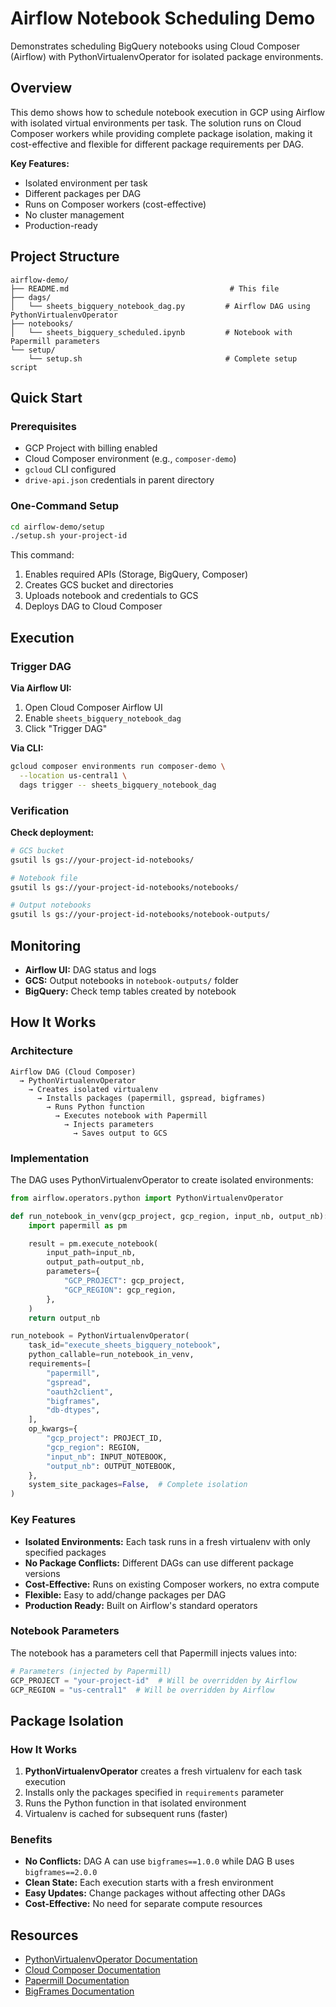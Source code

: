 # Airflow Notebook Scheduling Demo

Demonstrates scheduling BigQuery notebooks using Cloud Composer (Airflow) with PythonVirtualenvOperator for isolated package environments.

## Overview

This demo shows how to schedule notebook execution in GCP using Airflow with isolated virtual environments per task. The solution runs on Cloud Composer workers while providing complete package isolation, making it cost-effective and flexible for different package requirements per DAG.

**Key Features:**
- Isolated environment per task
- Different packages per DAG
- Runs on Composer workers (cost-effective)
- No cluster management
- Production-ready

## Project Structure

```
airflow-demo/
├── README.md                                    # This file
├── dags/
│   └── sheets_bigquery_notebook_dag.py         # Airflow DAG using PythonVirtualenvOperator
├── notebooks/
│   └── sheets_bigquery_scheduled.ipynb         # Notebook with Papermill parameters
└── setup/
    └── setup.sh                                # Complete setup script
```

## Quick Start

### Prerequisites

- GCP Project with billing enabled
- Cloud Composer environment (e.g., `composer-demo`)
- `gcloud` CLI configured
- `drive-api.json` credentials in parent directory

### One-Command Setup

```bash
cd airflow-demo/setup
./setup.sh your-project-id
```

This command:
1. Enables required APIs (Storage, BigQuery, Composer)
2. Creates GCS bucket and directories
3. Uploads notebook and credentials to GCS
4. Deploys DAG to Cloud Composer

## Execution

### Trigger DAG

**Via Airflow UI:**
1. Open Cloud Composer Airflow UI
2. Enable `sheets_bigquery_notebook_dag`
3. Click "Trigger DAG"

**Via CLI:**
```bash
gcloud composer environments run composer-demo \
  --location us-central1 \
  dags trigger -- sheets_bigquery_notebook_dag
```

### Verification

**Check deployment:**
```bash
# GCS bucket
gsutil ls gs://your-project-id-notebooks/

# Notebook file
gsutil ls gs://your-project-id-notebooks/notebooks/

# Output notebooks
gsutil ls gs://your-project-id-notebooks/notebook-outputs/
```

## Monitoring

- **Airflow UI:** DAG status and logs
- **GCS:** Output notebooks in `notebook-outputs/` folder
- **BigQuery:** Check temp tables created by notebook

## How It Works

### Architecture

```
Airflow DAG (Cloud Composer)
  → PythonVirtualenvOperator
    → Creates isolated virtualenv
      → Installs packages (papermill, gspread, bigframes)
        → Runs Python function
          → Executes notebook with Papermill
            → Injects parameters
              → Saves output to GCS
```

### Implementation

The DAG uses PythonVirtualenvOperator to create isolated environments:

```python
from airflow.operators.python import PythonVirtualenvOperator

def run_notebook_in_venv(gcp_project, gcp_region, input_nb, output_nb):
    import papermill as pm

    result = pm.execute_notebook(
        input_path=input_nb,
        output_path=output_nb,
        parameters={
            "GCP_PROJECT": gcp_project,
            "GCP_REGION": gcp_region,
        },
    )
    return output_nb

run_notebook = PythonVirtualenvOperator(
    task_id="execute_sheets_bigquery_notebook",
    python_callable=run_notebook_in_venv,
    requirements=[
        "papermill",
        "gspread",
        "oauth2client",
        "bigframes",
        "db-dtypes",
    ],
    op_kwargs={
        "gcp_project": PROJECT_ID,
        "gcp_region": REGION,
        "input_nb": INPUT_NOTEBOOK,
        "output_nb": OUTPUT_NOTEBOOK,
    },
    system_site_packages=False,  # Complete isolation
)
```

### Key Features

- **Isolated Environments:** Each task runs in a fresh virtualenv with only specified packages
- **No Package Conflicts:** Different DAGs can use different package versions
- **Cost-Effective:** Runs on existing Composer workers, no extra compute
- **Flexible:** Easy to add/change packages per DAG
- **Production Ready:** Built on Airflow's standard operators

### Notebook Parameters

The notebook has a parameters cell that Papermill injects values into:

```python
# Parameters (injected by Papermill)
GCP_PROJECT = "your-project-id"  # Will be overridden by Airflow
GCP_REGION = "us-central1"  # Will be overridden by Airflow
```

## Package Isolation

### How It Works

1. **PythonVirtualenvOperator** creates a fresh virtualenv for each task execution
2. Installs only the packages specified in `requirements` parameter
3. Runs the Python function in that isolated environment
4. Virtualenv is cached for subsequent runs (faster)

### Benefits

- **No Conflicts:** DAG A can use `bigframes==1.0.0` while DAG B uses `bigframes==2.0.0`
- **Clean State:** Each execution starts with a fresh environment
- **Easy Updates:** Change packages without affecting other DAGs
- **Cost-Effective:** No need for separate compute resources

## Resources

- [PythonVirtualenvOperator Documentation](https://airflow.apache.org/docs/apache-airflow/stable/howto/operator/python.html#pythonvirtualenvoperator)
- [Cloud Composer Documentation](https://cloud.google.com/composer/docs)
- [Papermill Documentation](https://papermill.readthedocs.io/)
- [BigFrames Documentation](https://cloud.google.com/python/docs/reference/bigframes/latest)
